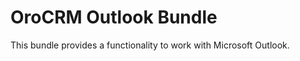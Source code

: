 OroCRM Outlook Bundle
=====================

This bundle provides a functionality to work with Microsoft Outlook.

